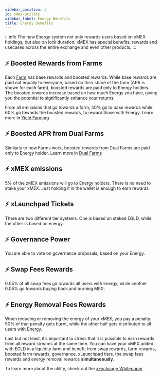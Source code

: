```yaml
---
sidebar_position: 3
id: xmex-utility
sidebar_label: Energy Benefits
title: Energy Benefits
---
```


[comment]: # "mx-context-auto"

:::info
The new Energy system not only rewards users based on xMEX holdings, but also on lock duration. xMEX has special benefits, rewards and usecases across the entire exchange and even other products.
:::

## ⚡️ Boosted Rewards from Farms

Each [Farm](/products/yield-farming.md) has base rewards and boosted rewards. While base rewards are paid out equally to everyone, based on their share of the farm (APR is shown for each farm), boosted rewards are paid only to Energy holders. The boosted rewards increase based on how much Energy you have, giving you the potential to significantly enhance your returns.

From all emissions that go towards a farm, 40% go to base rewards while 60% go towards the boosted rewards, to reward those with Energy. Learn more in [Yield Farming](/products/yield-farming.md)

## ⚡️ Boosted APR from Dual Farms

Similarly to how Farms work, boosted rewards from Dual Farms are paid only to Energy holder. Learn more in [Dual Farms](/products/dual-farms.md)

## ⚡️ xMEX emissions

5% of the xMEX emissions will go to Energy holders. There is no need to stake your xMEX. Just holding it in the wallet is enough to earn rewards.

## ⚡️ xLaunchpad Tickets

There are two different tier systems. One is based on staked EGLD, while the other is based on energy.

## ⚡️ Governance Power

You are able to vote on governance proposals, based on your Energy.

## ⚡️ Swap Fees Rewards

0.05% of all swap fees go towards all users with Energy, while another 0.05% go towards buying back and burning MEX.

## ⚡️ Energy Removal Fees Rewards

When reducing or removing the energy of your xMEX, you pay a penalty. 50% of that penalty gets burnt, while the other half gets distributed to all users with Energy.

Last but not least, it’s important to stress that it is possible to earn rewards from all reward streams at the same time. You can have your xMEX added with EGLD in a liquidity farm and benefit from swap rewards, farm rewards, boosted farm rewards, governance, xLaunchpad tiers, the swap fees rewards and energy removal rewards **simultaneously**.

To learn more about the utility, check out the [xExchange Whitepaper](https://xexchange.com/x-exchange-economics.pdf).
